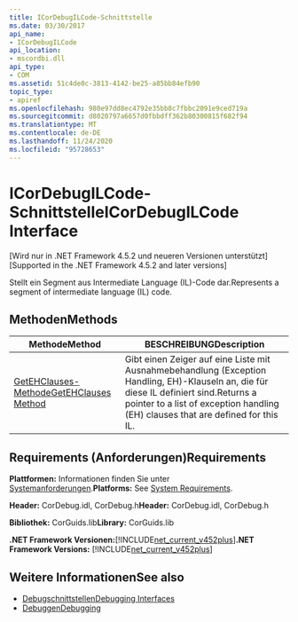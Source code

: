 ```yaml
---
title: ICorDebugILCode-Schnittstelle
ms.date: 03/30/2017
api_name:
- ICorDebugILCode
api_location:
- mscordbi.dll
api_type:
- COM
ms.assetid: 51c4de0c-3813-4142-be25-a85bb84efb90
topic_type:
- apiref
ms.openlocfilehash: 980e97dd8ec4792e35bb8c7fbbc2091e9ced719a
ms.sourcegitcommit: d8020797a6657d0fbbdff362b80300815f682f94
ms.translationtype: MT
ms.contentlocale: de-DE
ms.lasthandoff: 11/24/2020
ms.locfileid: "95728653"
---
```

# <a name="icordebugilcode-interface"></a><span data-ttu-id="097b4-102">ICorDebugILCode-Schnittstelle</span><span class="sxs-lookup"><span data-stu-id="097b4-102">ICorDebugILCode Interface</span></span>

<span data-ttu-id="097b4-103">[Wird nur in .NET Framework 4.5.2 und neueren Versionen unterstützt]</span><span class="sxs-lookup"><span data-stu-id="097b4-103">[Supported in the .NET Framework 4.5.2 and later versions]</span></span>  
  
 <span data-ttu-id="097b4-104">Stellt ein Segment aus Intermediate Language (IL)-Code dar.</span><span class="sxs-lookup"><span data-stu-id="097b4-104">Represents a segment of intermediate language (IL) code.</span></span>  
  
## <a name="methods"></a><span data-ttu-id="097b4-105">Methoden</span><span class="sxs-lookup"><span data-stu-id="097b4-105">Methods</span></span>  
  
|<span data-ttu-id="097b4-106">Methode</span><span class="sxs-lookup"><span data-stu-id="097b4-106">Method</span></span>|<span data-ttu-id="097b4-107">BESCHREIBUNG</span><span class="sxs-lookup"><span data-stu-id="097b4-107">Description</span></span>|  
|------------|-----------------|  
|[<span data-ttu-id="097b4-108">GetEHClauses-Methode</span><span class="sxs-lookup"><span data-stu-id="097b4-108">GetEHClauses Method</span></span>](icordebugilcode-getehclauses-method.md)|<span data-ttu-id="097b4-109">Gibt einen Zeiger auf eine Liste mit Ausnahmebehandlung (Exception Handling, EH)-Klauseln an, die für diese IL definiert sind.</span><span class="sxs-lookup"><span data-stu-id="097b4-109">Returns a pointer to a list of exception handling (EH) clauses that are defined for this IL.</span></span>|  
  
## <a name="requirements"></a><span data-ttu-id="097b4-110">Requirements (Anforderungen)</span><span class="sxs-lookup"><span data-stu-id="097b4-110">Requirements</span></span>  

 <span data-ttu-id="097b4-111">**Plattformen:** Informationen finden Sie unter [Systemanforderungen](../../get-started/system-requirements.md).</span><span class="sxs-lookup"><span data-stu-id="097b4-111">**Platforms:** See [System Requirements](../../get-started/system-requirements.md).</span></span>  
  
 <span data-ttu-id="097b4-112">**Header:** CorDebug.idl, CorDebug.h</span><span class="sxs-lookup"><span data-stu-id="097b4-112">**Header:** CorDebug.idl, CorDebug.h</span></span>  
  
 <span data-ttu-id="097b4-113">**Bibliothek:** CorGuids.lib</span><span class="sxs-lookup"><span data-stu-id="097b4-113">**Library:** CorGuids.lib</span></span>  
  
 <span data-ttu-id="097b4-114">**.NET Framework Versionen:**[!INCLUDE[net_current_v452plus](../../../../includes/net-current-v452plus-md.md)]</span><span class="sxs-lookup"><span data-stu-id="097b4-114">**.NET Framework Versions:** [!INCLUDE[net_current_v452plus](../../../../includes/net-current-v452plus-md.md)]</span></span>  
  
## <a name="see-also"></a><span data-ttu-id="097b4-115">Weitere Informationen</span><span class="sxs-lookup"><span data-stu-id="097b4-115">See also</span></span>

- [<span data-ttu-id="097b4-116">Debugschnittstellen</span><span class="sxs-lookup"><span data-stu-id="097b4-116">Debugging Interfaces</span></span>](debugging-interfaces.md)
- [<span data-ttu-id="097b4-117">Debuggen</span><span class="sxs-lookup"><span data-stu-id="097b4-117">Debugging</span></span>](index.md)
